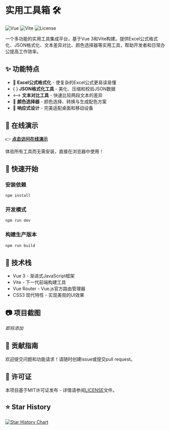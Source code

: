 # 实用工具箱 🛠️

![Vue](https://img.shields.io/badge/Vue.js-3.x-4FC08D?style=flat-square&logo=vue.js)
![Vite](https://img.shields.io/badge/Vite-latest-646CFF?style=flat-square&logo=vite)
![License](https://img.shields.io/badge/License-MIT-blue?style=flat-square)

一个多功能的实用工具集成平台，基于Vue 3和Vite构建。提供Excel公式格式化、JSON格式化、文本差异对比、颜色选择器等实用工具，帮助开发者和日常办公提高工作效率。

## ✨ 功能特点

- 🔄 **Excel公式格式化** - 使复杂的Excel公式更易读易懂
- { } **JSON格式化工具** - 美化、压缩和校验JSON数据
- ⟷ **文本对比工具** - 快速比较两段文本的差异
- 🎨 **颜色选择器** - 颜色选择、转换与生成配色方案
- 📱 **响应式设计** - 完美适配桌面和移动设备

## 🌈 在线演示

👉 **[点击访问在线演示](https://qgao233.github.io/mermaid-widgets/#/)**

体验所有工具而无需安装，直接在浏览器中使用！

## 🚀 快速开始

### 安装依赖

```bash
npm install
```

### 开发模式

```bash
npm run dev
```

### 构建生产版本

```bash
npm run build
```

## 🔧 技术栈

- Vue 3 - 渐进式JavaScript框架
- Vite - 下一代前端构建工具
- Vue Router - Vue.js官方路由管理器
- CSS3 现代特性 - 实现美观的UI效果

## 📷 项目截图

*即将添加*

## 🤝 贡献指南

欢迎提交问题和功能请求！请随时创建issue或提交pull request。

## 📝 许可证

本项目基于MIT许可证发布 - 详情请参阅[LICENSE](LICENSE)文件。

## ⭐ Star History

[![Star History Chart](https://api.star-history.com/svg?repos=mermaid-widgets/mermaid-widgets&type=Date)](https://www.star-history.com/#mermaid-widgets/mermaid-widgets&Date) 